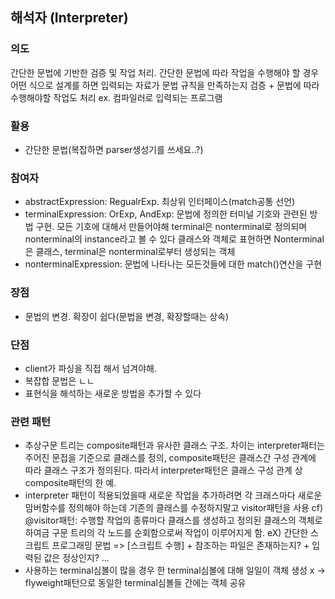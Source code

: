## 해석자 (Interpreter)

### 의도
간단한 문법에 기반한 검증 및 작업 처리. 간단한 문법에 따라 작업을 수행해야 할 경우 어떤 식으로 설계를 하면 입력되는 자료가 문법 규칙을 만족하는지 검증 + 문법에 따라 수행해야할 작업도 처리
ex. 컴파일러로 입력되는 프로그램

### 활용
- 간단한 문법(복잡하면 parser생성기를 쓰세요..?)

### 참여자
- abstractExpression: RegualrExp. 최상위 인터페이스(match공통 선언)
- terminalExpression: OrExp, AndExp: 문법에 정의한 터미널 기호와 관련된 방법 구현. 모든 기호에 대해서 만들어야해
terminal은 nonterminal로 정의되며 nonterminal의 instance라고 볼 수 있다 클래스와 객체로 표현하면 Nonterminal은 클래스, terminal은 nonterminal로부터 생성되는 객체
- nonterminalExpression: 문법에 나타나는 모든것들에 대한 match()연산을 구현


### 장점
- 문법의 변경. 확장이 쉽다(문법을 변경, 확장할때는 상속)


### 단점
- client가 파싱을 직접 해서 넘겨야해.
- 복잡합 문법은 ㄴㄴ
- 표현식을 해석하는 새로운 방법을 추가할 수 있다

### 관련 패턴
- 추상구문 트리는 composite패턴과 유사한 클래스 구조. 차이는 interpreter패터는 주어진 문접을 기준으로 클래스를 정의, composite패턴은 클래스간 구성 관계에 따라 클래스 구조가 정의된다. 따라서 interpreter패턴은 클래스 구성 관계 상 composite패턴의 한 예.
- interpreter 패턴이 적용되었을때 새로운 작업을 추가하려면 각 크래스마다 새로운 맘버함수를 정의해야 하는데
기존의 클래스를 수정하지말고 visitor패턴을 사용
cf) @visitor패턴: 수행할 작업의 종류마다 클래스를 생성하고 정의된 클래스의 객체로 하여금 구문 트리의 각 노드를 순회함으로써 작업이 이루어지게 함. 
eX) 간단한 스크립트 프로그래밍 문법 => [스크립트 수행] + 참조하는 파일은 존재하는지? + 입력된 값은 정상인지? ...
- 사용하는 terminal심볼이 많을 경우 한 terminal심볼에 대해 일일이 객체 생성 x -> flyweight패턴으로 동일한 terminal심볼들 간에는 객체 공유

